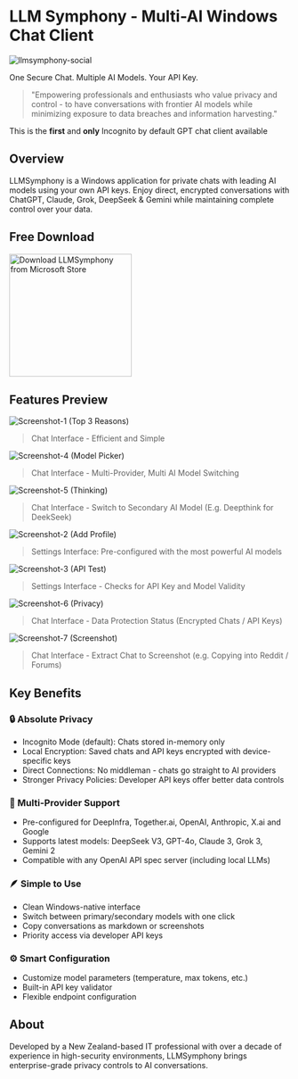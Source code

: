 # LLM Symphony - Multi-AI Windows Chat Client

![llmsymphony-social](https://github.com/user-attachments/assets/07cac9e2-69bd-4c10-ae0c-ad614a94c111)


One Secure Chat. Multiple AI Models. Your API Key.

> "Empowering professionals and enthusiasts who value privacy and control - to have conversations with frontier AI models while minimizing exposure to data breaches and information harvesting."
<p>
 
This is the **first** and **only** Incognito by default GPT chat client available

## Overview

LLMSymphony is a Windows application for private chats with leading AI models using your own API keys. Enjoy direct, encrypted conversations with ChatGPT, Claude, Grok, DeepSeek & Gemini while maintaining complete control over your data.

## Free Download

<a href="https://apps.microsoft.com/store/detail/llmsymphony/9NMZVM01343M">
  <img src="https://get.microsoft.com/images/en-us%20dark.svg" alt="Download LLMSymphony from Microsoft Store" width="220"/>
</a>

## Features Preview

![Screenshot-1 (Top 3 Reasons)](https://github.com/user-attachments/assets/8b394a07-0476-46dc-b0bd-a44d8a8dc023)

>Chat Interface - Efficient and Simple

![Screenshot-4 (Model Picker)](https://github.com/user-attachments/assets/51304640-1fd8-425a-bd90-5d5345d670d4)
>Chat Interface - Multi-Provider, Multi AI Model Switching

![Screenshot-5 (Thinking)](https://github.com/user-attachments/assets/57c66cf5-e0a1-42e6-a2e4-bcf37a87da71)
>Chat Interface - Switch to Secondary AI Model (E.g. Deepthink for DeekSeek)

![Screenshot-2 (Add Profile)](https://github.com/user-attachments/assets/23386aba-cff9-4e5b-8a3d-0f9c5d937c86)
>Settings Interface: Pre-configured with the most powerful AI models

![Screenshot-3 (API Test)](https://github.com/user-attachments/assets/fc8f6620-9623-464b-a1f3-242870d74120)
>Settings Interface - Checks for API Key and Model Validity

![Screenshot-6 (Privacy)](https://github.com/user-attachments/assets/1908d5a5-bb37-4638-a844-06da5be6af7d)
>Chat Interface - Data Protection Status (Encrypted Chats / API Keys)

![Screenshot-7 (Screenshot)](https://github.com/user-attachments/assets/0ef76ce0-61d9-4cfd-ab05-ef70a993d319)
>Chat Interface - Extract Chat to Screenshot (e.g. Copying into Reddit / Forums)

## Key Benefits

### 🔒 Absolute Privacy
- Incognito Mode (default): Chats stored in-memory only
- Local Encryption: Saved chats and API keys encrypted with device-specific keys
- Direct Connections: No middleman - chats go straight to AI providers
- Stronger Privacy Policies: Developer API keys offer better data controls

### 🔀 Multi-Provider Support
- Pre-configured for DeepInfra, Together.ai, OpenAI, Anthropic, X.ai and Google
- Supports latest models: DeepSeek V3, GPT-4o, Claude 3, Grok 3, Gemini 2
- Compatible with any OpenAI API spec server (including local LLMs)

### 🪶 Simple to Use
- Clean Windows-native interface
- Switch between primary/secondary models with one click
- Copy conversations as markdown or screenshots
- Priority access via developer API keys

### ⚙️ Smart Configuration
- Customize model parameters (temperature, max tokens, etc.)
- Built-in API key validator
- Flexible endpoint configuration

## About

Developed by a New Zealand-based IT professional with over a decade of experience in high-security environments, LLMSymphony brings enterprise-grade privacy controls to AI conversations.
